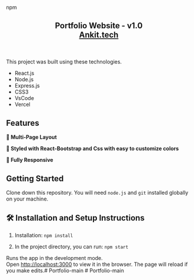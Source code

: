 npm <h2 align="center">
  Portfolio Website - v1.0<br/>
  <a href="https://google.co.in/" target="_blank">Ankit.tech</a>
</h2>

<br/>

This project was built using these technologies.

- React.js
- Node.js
- Express.js
- CSS3
- VsCode
- Vercel

## Features

**📖 Multi-Page Layout**

**🎨 Styled with React-Bootstrap and Css with easy to customize colors**

**📱 Fully Responsive**

## Getting Started

Clone down this repository. You will need `node.js` and `git` installed globally on your machine.

## 🛠 Installation and Setup Instructions

1. Installation: `npm install`

2. In the project directory, you can run: `npm start`

Runs the app in the development mode.\
Open [http://localhost:3000](http://localhost:3000) to view it in the browser.
The page will reload if you make edits.#   P o r t f o l i o - m a i n  
 #   P o r t f o l i o - m a i n  
 